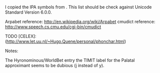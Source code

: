 I copied the IPA symbols from [](http://www.alanwood.net/unicode/ipa_extensions.html). This list should be check against Unicode Standard Version 6.0.0.

Arpabet reference: http://en.wikipedia.org/wiki/Arpabet
cmudict reference: http://www.speech.cs.cmu.edu/cgi-bin/cmudict


[Arpabet reference]: http://en.wikipedia.org/wiki/Arpabet
[cmudict reference]: http://www.speech.cs.cmu.edu/cgi-bin/cmudict
[PRONLEX reference]: http://www.ldc.upenn.edu/Catalog/readme_files/comlex_pron.readme.html
[WorldBet reference]: http://www.ling.ohio-state.edu/~edwards/WorldBet/worldbet.pdf 
[X-SAMPA reference]: http://www.phon.ucl.ac.uk/home/sampa/x-sampa.htm 
[Another reference for ASCII formats]: http://www.isip.piconepress.com/publications/courses/msstate/ece_8463/lectures/current/lecture_06/lecture_06.pdf

TODO [CELEX]: (http://www.let.uu.nl/~Hugo.Quene/personal/phonchar.html)

Notes:

The Hyronominous/WorldBet entry the TIMIT label for the Palatal approximant seems to be dubious (j instead of y).

